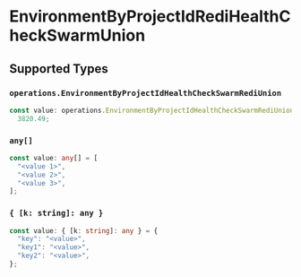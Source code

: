 # EnvironmentByProjectIdRediHealthCheckSwarmUnion


## Supported Types

### `operations.EnvironmentByProjectIdHealthCheckSwarmRediUnion`

```typescript
const value: operations.EnvironmentByProjectIdHealthCheckSwarmRediUnion =
  3820.49;
```

### `any[]`

```typescript
const value: any[] = [
  "<value 1>",
  "<value 2>",
  "<value 3>",
];
```

### `{ [k: string]: any }`

```typescript
const value: { [k: string]: any } = {
  "key": "<value>",
  "key1": "<value>",
  "key2": "<value>",
};
```

